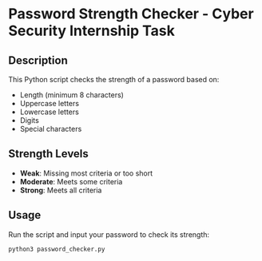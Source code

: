 # Password Strength Checker - Cyber Security Internship Task

## Description
This Python script checks the strength of a password based on:
- Length (minimum 8 characters)
- Uppercase letters
- Lowercase letters
- Digits
- Special characters

## Strength Levels
- **Weak**: Missing most criteria or too short
- **Moderate**: Meets some criteria
- **Strong**: Meets all criteria

## Usage
Run the script and input your password to check its strength:

```bash
python3 password_checker.py
